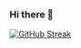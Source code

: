 ### Hi there 👋

[![GitHub Streak](https://streak-stats.demolab.com/?user=DenverCoder1)](https://git.io/streak-stats)

